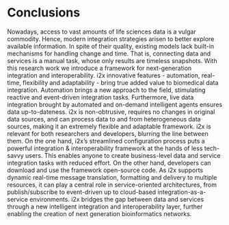# Conclusions

Nowadays, access to vast amounts of life sciences data is a vulgar commodity. Hence, modern integration strategies arisen to better explore available information. In spite of their quality, existing models lack built-in mechanisms for handling change and time. That is, connecting data and services is a manual task, whose only results are timeless snapshots.
With this research work we introduce a framework for next-generation integration and interoperability. i2x innovative features - automation, real-time, flexibility and adaptability - bring true added value to biomedical data integration.
Automation brings a new approach to the field, stimulating reactive and event-driven integration tasks. Furthermore, live data integration brought by automated and on-demand intelligent agents ensures data up-to-dateness. i2x is non-obtrusive, requires no changes in original data sources, and can process data to and from heterogeneous data sources, making it an extremely flexible and adaptable framework.
i2x is relevant for both researchers and developers, blurring the line between them. On the one hand, i2x’s streamlined configuration process puts a powerful integration & interoperability framework at the hands of less tech-savvy users. This enables anyone to create business-level data and service integration tasks with reduced effort.
On the other hand, developers can download and use the framework open-source code. As i2x supports dynamic real-time message translation, formatting and delivery to multiple resources, it can play a central role in service-oriented architectures, from publish/subscribe to event-driven up to cloud-based integration-as-a-service environments.
i2x bridges the gap between data and services through a new intelligent integration and interoperability layer, further enabling the creation of next generation bioinformatics networks.